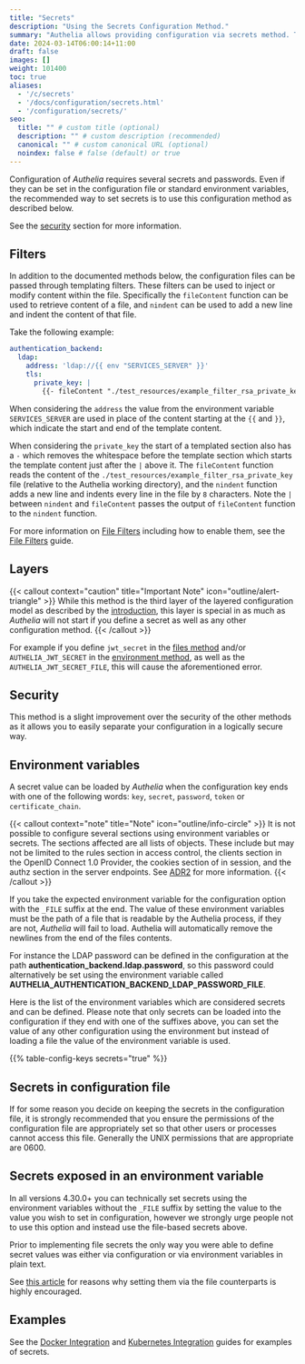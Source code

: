 ```yaml
---
title: "Secrets"
description: "Using the Secrets Configuration Method."
summary: "Authelia allows providing configuration via secrets method. This section describes how to implement this."
date: 2024-03-14T06:00:14+11:00
draft: false
images: []
weight: 101400
toc: true
aliases:
  - '/c/secrets'
  - '/docs/configuration/secrets.html'
  - '/configuration/secrets/'
seo:
  title: "" # custom title (optional)
  description: "" # custom description (recommended)
  canonical: "" # custom canonical URL (optional)
  noindex: false # false (default) or true
---
```


Configuration of *Authelia* requires several secrets and passwords. Even if they can be set in the configuration file or
standard environment variables, the recommended way to set secrets is to use this configuration method as described below.

See the [security](#security) section for more information.

## Filters

In addition to the documented methods below, the configuration files can be passed through templating filters. These
filters can be used to inject or modify content within the file. Specifically the `fileContent` function can be used to
retrieve content of a file, and `nindent` can be used to add a new line and indent the content of that file.

Take the following example:

```yaml {title="configuration.yml"}
authentication_backend:
  ldap:
    address: 'ldap://{{ env "SERVICES_SERVER" }}'
    tls:
      private_key: |
        {{- fileContent "./test_resources/example_filter_rsa_private_key" | nindent 8 }}
```

When considering the `address` the value from the environment variable `SERVICES_SERVER` are used in place of the content
starting at the `{{` and `}}`, which indicate the start and end of the template content.

When considering the `private_key` the start of a templated section also has a `-` which removes the whitespace before
the template section which starts the template content just after the `|` above it. The `fileContent` function reads the
content of the `./test_resources/example_filter_rsa_private_key` file (relative to the Authelia working directory), and
the `nindent` function adds a new line and indents every line in the file by `8` characters. Note the `|` between
`nindent` and `fileContent` passes the output of `fileContent` function to the `nindent` function.

For more information on [File Filters](files.md#file-filters) including how to enable them, see the
[File Filters](files.md#file-filters) guide.

## Layers

{{< callout context="caution" title="Important Note" icon="outline/alert-triangle" >}}
While this method is the third layer of the layered configuration model as described by the
[introduction](introduction.md#layers), this layer is special in as much as *Authelia* will not start if you define
a secret as well as any other configuration method.
{{< /callout >}}

For example if you define `jwt_secret` in the [files method](files.md) and/or `AUTHELIA_JWT_SECRET` in the
[environment method](environment.md), as well as the `AUTHELIA_JWT_SECRET_FILE`, this will cause the aforementioned error.

## Security

This method is a slight improvement over the security of the other methods as it allows you to easily separate your
configuration in a logically secure way.

## Environment variables

A secret value can be loaded by *Authelia* when the configuration key ends with one of the following words: `key`,
`secret`, `password`, `token` or `certificate_chain`.

{{< callout context="note" title="Note" icon="outline/info-circle" >}}
It is not possible to configure several sections using environment variables or secrets. The sections affected are all
lists of objects. These include but may not be limited to the rules section in access control, the clients section in
the OpenID Connect 1.0 Provider, the cookies section of in session, and the authz section in the server endpoints. See
[ADR2](../../reference/architecture-decision-log/2.md) for more information.
{{< /callout >}}

If you take the expected environment variable for the configuration option with the `_FILE` suffix at the end. The value
of these environment variables must be the path of a file that is readable by the Authelia process, if they are not,
*Authelia* will fail to load. Authelia will automatically remove the newlines from the end of the files contents.

For instance the LDAP password can be defined in the configuration
at the path __authentication_backend.ldap.password__, so this password
could alternatively be set using the environment variable called
__AUTHELIA_AUTHENTICATION_BACKEND_LDAP_PASSWORD_FILE__.

Here is the list of the environment variables which are considered secrets and can be defined. Please note that only
secrets can be loaded into the configuration if they end with one of the suffixes above, you can set the value of any
other configuration using the environment but instead of loading a file the value of the environment variable is used.

{{% table-config-keys secrets="true" %}}

[server.tls.key]: ../miscellaneous/server.md#key
[duo_api.integration_key]: ../second-factor/duo.md#integration_key
[duo_api.secret_key]: ../second-factor/duo.md#secret_key
[session.secret]: ../session/introduction.md#secret
[session.redis.password]: ../session/redis.md#password
[session.redis.tls.certificate_chain]: ../session/redis.md#tls
[session.redis.tls.private_key]: ../session/redis.md#tls
[session.redis.high_availability.sentinel_password]: ../session/redis.md#sentinel_password
[storage.encryption_key]: ../storage/introduction.md#encryption_key
[storage.mysql.password]: ../storage/mysql.md#password
[storage.mysql.tls.certificate_chain]: ../storage/mysql.md#tls
[storage.mysql.tls.private_key]: ../storage/mysql.md#tls
[storage.postgres.password]: ../storage/postgres.md#password
[storage.postgres.tls.certificate_chain]: ../storage/postgres.md#tls
[storage.postgres.tls.private_key]: ../storage/postgres.md#tls
[storage.postgres.ssl.key]: ../storage/postgres.md
[notifier.smtp.password]: ../notifications/smtp.md#password
[notifier.smtp.tls.certificate_chain]: ../notifications/smtp.md#tls
[notifier.smtp.tls.private_key]: ../notifications/smtp.md#tls
[authentication_backend.ldap.password]: ../first-factor/ldap.md#password
[authentication_backend.ldap.tls.certificate_chain]: ../first-factor/ldap.md#tls
[authentication_backend.ldap.tls.private_key]: ../first-factor/ldap.md#tls
[identity_providers.oidc.hmac_secret]: ../identity-providers/openid-connect/provider.md#hmac_secret
[identity_validation.reset_password.jwt_secret]: ../identity-validation/reset-password.md#jwt_secret

## Secrets in configuration file

If for some reason you decide on keeping the secrets in the configuration file, it is strongly recommended that you
ensure the permissions of the configuration file are appropriately set so that other users or processes cannot access
this file. Generally the UNIX permissions that are appropriate are 0600.

## Secrets exposed in an environment variable

In all versions 4.30.0+ you can technically set secrets using the environment variables without the `_FILE` suffix by
setting the value to the value you wish to set in configuration, however we strongly urge people not to use this option
and instead use the file-based secrets above.

Prior to implementing file secrets the only way you were able to define secret values was either via configuration or
via environment variables in plain text.

See [this article](https://blog.diogomonica.com/2017/03/27/why-you-shouldnt-use-env-variables-for-secret-data/) for reasons
why setting them via the file counterparts is highly encouraged.

## Examples

See the [Docker Integration](../../integration/deployment/docker.md) and
[Kubernetes Integration](../../integration/kubernetes/secrets.md) guides for examples of secrets.
